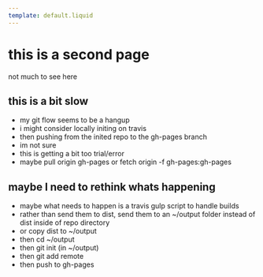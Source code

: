 ```yaml
---
template: default.liquid
---
```

# this is a second page

not much to see here

## this is a bit slow

  - my git flow seems to be a hangup
  - i might consider locally initing on travis
  - then pushing from the inited repo to the gh-pages branch
  - im not sure
  - this is getting a bit too trial/error 
  - maybe pull origin gh-pages or fetch origin -f gh-pages:gh-pages  

## maybe I need to rethink whats happening

  - maybe what needs to happen is a travis gulp script to handle builds
  - rather than send them to dist, send them to an ~/output folder instead of dist inside of repo directory
  - or copy dist to ~/output
  - then cd ~/output
  - then git init (in ~/output)
  - then git add remote
  - then push to gh-pages
